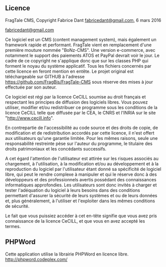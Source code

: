 Licence
-------

FragTale CMS, Copyright Fabrice Dant <fabricedant@gmail.com>, 6 mars 2016

fabricedant@gmail.com

Ce logiciel est un CMS (content management system), mais également
un framework rapide et performant. FragTale vient en remplacement d'une première
mouture nommée "BoNz-CMS".
Une version e-commerce, avec notamment le support des paiements ATOS et PayPal
devrait voir le jour.
Le cadre de ce copyright ne s'applique donc que sur les classes PHP
qui forment le noyau du système applicatif.
Tous les fichiers concernés par cette licence en feront mention en entête.
Le projet original est téléchargeable sur GITHUB à l'adresse
https://github.com/FragBis/FragTale-CMS
sous réserve des mises à jour effectuée par son auteur.

Ce logiciel est régi par la licence CeCILL soumise au droit français et
respectant les principes de diffusion des logiciels libres. Vous pouvez
utiliser, modifier et/ou redistribuer ce programme sous les conditions
de la licence CeCILL telle que diffusée par le CEA, le CNRS et l'INRIA 
sur le site "http://www.cecill.info".

En contrepartie de l'accessibilité au code source et des droits de copie,
de modification et de redistribution accordés par cette licence, il n'est
offert aux utilisateurs qu'une garantie limitée.  Pour les mêmes raisons,
seule une responsabilité restreinte pèse sur l'auteur du programme,  le
titulaire des droits patrimoniaux et les concédants successifs.

A cet égard  l'attention de l'utilisateur est attirée sur les risques
associés au chargement,  à l'utilisation,  à la modification et/ou au
développement et à la reproduction du logiciel par l'utilisateur étant 
donné sa spécificité de logiciel libre, qui peut le rendre complexe à 
manipuler et qui le réserve donc à des développeurs et des professionnels
avertis possédant  des  connaissances  informatiques approfondies.  Les
utilisateurs sont donc invités à charger  et  tester  l'adéquation  du
logiciel à leurs besoins dans des conditions permettant d'assurer la
sécurité de leurs systèmes et ou de leurs données et, plus généralement, 
à l'utiliser et l'exploiter dans les mêmes conditions de sécurité. 

Le fait que vous puissiez accéder à cet en-tête signifie que vous avez 
pris connaissance de la licence CeCILL, et que vous en avez accepté les
termes.



PHPWord
-------

Cette application utilise la librairie PHPWord en licence libre.
http://phpword.codeplex.com/